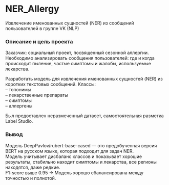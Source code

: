 # NER_Allergy
Извлечение именованных сущностей (NER) из сообщений пользователей в группе VK (NLP)

### Описание и цель проекта
Заказчик: социальный проект, посвященный сезонной  аллергии. \
Необходимо анализировать сообщения пользователей: где и когда происходит пыление, частые симптомы и жалобы, используемые лекарства.

Разработать модель для извлечения именованных сущностей
(NER) из коротких текстовых сообщений.
Классы: \
– топонимы \
– лекарственные препараты \
– симптомы \
– аллергены


Был предоставлен неразмеченный датасет, самостоятельная разметка Label Studio.

### Вывод
Модель DeepPavlov/rubert-base-cased — это предобученная версия BERT на русском языке, которая подходит для задач NER. \
Модель учитывает дисбаланс классов и показывает хорошие результаты, стабильно находит симптомы и лекарства, все регионы находятся, даже редкие. \
F1-score выше 0.95 → Модель хорошо сбалансирована между точностью и полнотой.

